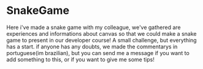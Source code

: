 # SnakeGame
Here i've made a snake game with my colleague, we've gathered are experiences and informations about canvas so that we could make a snake game to present in our developer course! A small challenge, but everything has a start.
if anyone has any doubts, we made the commentarys in portuguese(im brazilian), but you can send me a message if you want to add something to this, or if you want to give me some tips!
